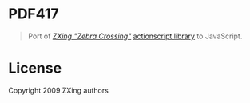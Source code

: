 # PDF417

> Port of *[ZXing "Zebra Crossing"](https://github.com/zxing/zxing/)* [actionscript library](https://github.com/zxing/zxing/tree/c1df162b95e07928afbd4830798cc1408af1ac67/actionscript) to JavaScript.

# License

Copyright 2009 ZXing authors
